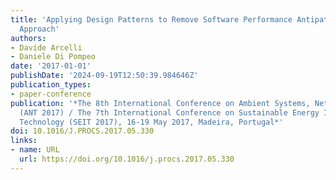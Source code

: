 ```yaml
---
title: 'Applying Design Patterns to Remove Software Performance Antipatterns: A Preliminary
  Approach'
authors:
- Davide Arcelli
- Daniele Di Pompeo
date: '2017-01-01'
publishDate: '2024-09-19T12:50:39.984646Z'
publication_types:
- paper-conference
publication: '*The 8th International Conference on Ambient Systems, Networks and Technologies
  (ANT 2017) / The 7th International Conference on Sustainable Energy Information
  Technology (SEIT 2017), 16-19 May 2017, Madeira, Portugal*'
doi: 10.1016/J.PROCS.2017.05.330
links:
- name: URL
  url: https://doi.org/10.1016/j.procs.2017.05.330
---
```

